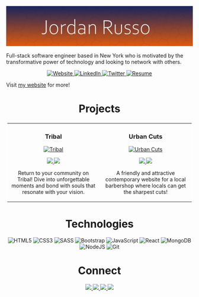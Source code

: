 <picture>
  <img src="images/githubReadMeBannerv2.png" alt="banner">
</picture>

<p align="left">Full-stack software engineer based in New York who is motivated by the transformative power of technology and looking to network with others.</h3>

<p align="center">
  <a href="https://www.jordanrusso.xyz/dev" target="_blank">
    <img src="https://img.shields.io/static/v1?label=&message=WEBSITE&color=e95e0d&style=plastic&logo=fontawesome&labelColor=333333" alt="Website"/>
  </a>
  <a href="#" target="_blank">
    <img src="https://img.shields.io/static/v1?label=&message=LINKED-IN&color=61dafb&style=plastic&logo=linkedin&labelColor=333333" alt="LinkedIn"/>
  </a>
  <a href="#" target="_blank">
    <img src="https://img.shields.io/static/v1?label=&message=TWITTER&color=61dafb&style=plastic&logo=twitter&labelColor=333333" alt="Twitter"/>
  </a>
  <a href="#" target="_blank">
    <img src="https://img.shields.io/static/v1?label=&message=RESUME&color=e95e0d&style=plastic&logo=docusign&labelColor=333333" alt="Resume"/>
  </a>
</p>

<p>Visit <a href="https://www.jordanrusso.xyz/dev">my website</a> for more!</p>


<h1 align="center">Projects</h1>
<!-- Project Table Start -->
<table align="center" bordercolor="#fff">
  <tr align="center">
    <td width="50%">
      <h3 align="center">Tribal</h3>
      <a target="_blank" href="https://tribal-production.up.railway.app/" align="center">
          <img src="images/tribalAnimation.gif" width="50%" alt="Tribal"/>
      </a>
      <br />
      <p align="center">      
        <a href="https://github.com/Jordan-Russo/tribal" target="_blank">
          <img src="https://img.shields.io/static/v1?label=&message=REPO&color=e95e0d&style=plastic&logo=github&labelColor=333333"/>
        </a>  
        <a href="https://tribal-production.up.railway.app/" target="_blank">
          <img src="https://img.shields.io/static/v1?label=&message=WEBSITE&color=61dafb&style=plastic&logo=wordpress&labelColor=333333"/>
        </a>
      </p>
      <p>Return to your community on Tribal! Dive into unforgettable moments and bond with souls that resonate with your vision.</p>
    </td>
    <td width="50%">
      <h3 align="center">Urban Cuts</h3>
      <a target="_blank" href="https://jordan-russo.github.io/urban-cuts/" align="center">
          <img src="images/urbancuts.gif" width="50%" alt="Urban Cuts"/>
      </a>
      <br />
      <p align="center">      
        <a href="https://github.com/Jordan-Russo/urban-cuts" target="_blank">
          <img src="https://img.shields.io/static/v1?label=&message=REPO&color=e95e0d&style=plastic&logo=github&labelColor=333333"/>
        </a>  
        <a href="https://jordan-russo.github.io/urban-cuts/" target="_blank">
          <img src="https://img.shields.io/static/v1?label=&message=WEBSITE&color=61dafb&style=plastic&logo=wordpress&labelColor=333333"/>
        </a>
      </p>
      <p>A friendly and attractive contemporary website for a local barbershop where locals can get the sharpest cuts!</p>
    </td>
  </tr>
</table>
<!-- Table End -->

<h1 align="center">Technologies</h1>
<p align="center">
  <picture><img src="https://img.shields.io/static/v1?label=&message=HTML&color=285700&style=plastic&logo=html5&labelColor=333333" alt="HTML5"/></picture>
  <picture><img src="https://img.shields.io/static/v1?label=&message=CSS&color=66cc00&style=plastic&logo=css3&labelColor=333333" alt="CSS3"/></picture>
  <picture><img src="https://img.shields.io/static/v1?label=&message=SASS&color=285700&style=plastic&logo=sass&labelColor=333333" alt="SASS"/></picture>
  <picture><img src="https://img.shields.io/static/v1?label=&message=BOOTSTRAP&color=66cc00&style=plastic&logo=bootstrap&labelColor=333333" alt="Bootstrap"/></picture>
  <picture><img src="https://img.shields.io/static/v1?label=&message=JAVASCRIPT&color=285700&style=plastic&logo=javascript&labelColor=333333" alt="JavaScript"/></picture>
  <picture><img src="https://img.shields.io/static/v1?label=&message=REACT&color=66cc00&style=plastic&logo=react&labelColor=333333" alt="React"/></picture>
  <picture><img src="https://img.shields.io/static/v1?label=&message=MONGO-DB&color=285700&style=plastic&logo=mongodb&labelColor=333333" alt="MongoDB"/></picture>
  <picture><img src="https://img.shields.io/static/v1?label=&message=NODE-JS&color=66cc00&style=plastic&logo=nodedotjs&labelColor=333333" alt="NodeJS"/></picture>
  <picture><img src="https://img.shields.io/static/v1?label=&message=GIT&color=285700&style=plastic&logo=git&labelColor=333333" alt="Git"/></picture>
</p>

<h1 align="center">Connect</h1>
<p align="center">
  <a href="https://www.jordanrusso.xyz/dev" target="_blank">
    <img src="https://img.shields.io/static/v1?label=&message=WEBSITE&color=e95e0d&style=plastic&logo=fontawesome&labelColor=333333"/>
  </a>
  <a href="#" target="_blank">
    <img src="https://img.shields.io/static/v1?label=&message=LINKED-IN&color=61dafb&style=plastic&logo=linkedin&labelColor=333333"/>
  </a>
  <a href="#" target="_blank">
    <img src="https://img.shields.io/static/v1?label=&message=TWITTER&color=61dafb&style=plastic&logo=twitter&labelColor=333333"/>
  </a>
  <a href="#" target="_blank">
      <img src="https://img.shields.io/static/v1?label=&message=RESUME&color=e95e0d&style=plastic&logo=docusign&labelColor=333333"/>
  </a>
</p>
